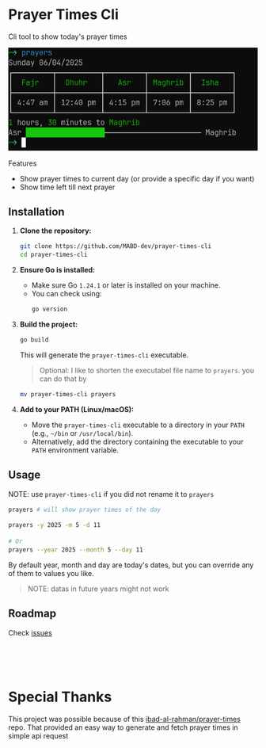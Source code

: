 # Prayer Times Cli

Cli tool to show today's prayer times

![img](docs/prayers-command-preview.png)

Features
- Show prayer times to current day (or provide a specific day if you want)
- Show time left till next prayer


## Installation
1.  **Clone the repository:**
    ```bash
    git clone https://github.com/MABD-dev/prayer-times-cli
    cd prayer-times-cli
    ```
2.  **Ensure Go is installed:**
    * Make sure Go `1.24.1` or later is installed on your machine.
    * You can check using:
        ```bash
        go version
        ``` 
3.  **Build the project:**
    ```bash
    go build
    ```
    This will generate the `prayer-times-cli` executable.

    > Optional: I like to shorten the executabel file name to `prayers`. you can do that by
    ```sh
    mv prayer-times-cli prayers
    ```

4.  **Add to your PATH (Linux/macOS):**
    * Move the `prayer-times-cli` executable to a directory in your `PATH` (e.g., `~/bin` or `/usr/local/bin`).
    * Alternatively, add the directory containing the executable to your `PATH` environment variable.


## Usage
NOTE: use `prayer-times-cli` if you did not rename it to `prayers`

```sh
prayers # will show prayer times of the day
```
```sh
prayers -y 2025 -m 5 -d 11 

# Or
prayers --year 2025 --month 5 --day 11 
```
By default year, month and day are today's dates, but you can override any of them to values you like. 
> NOTE: datas in future years might not work


## Roadmap
Check [issues](https://github.com/MABD-dev/prayer-times-cli/issues)

<br/><br/><br/>

# Special Thanks

This project was possible because of this [ibad-al-rahman/prayer-times](https://github.com/ibad-al-rahman/prayer-times) repo. That provided an easy way to generate and fetch prayer times in simple api request

